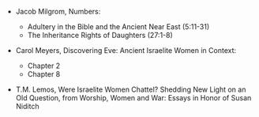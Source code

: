 ---
---

- Jacob Milgrom, Numbers:
  - Adultery in the Bible and the Ancient Near East (5:11-31)
  - The Inheritance Rights of Daughters (27:1-8)

- Carol Meyers, Discovering Eve: Ancient Israelite Women in Context:
  - Chapter 2
  - Chapter 8

- T.M. Lemos, Were Israelite Women Chattel? Shedding New Light on an Old Question, from Worship, Women and War: Essays in Honor of Susan Niditch

